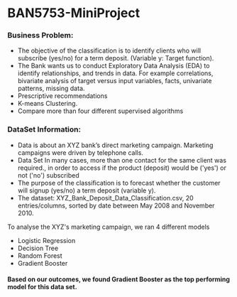 # BAN5753-MiniProject

### Business Problem:
- The objective of the classification is to identify clients who will subscribe (yes/no) for a term deposit. (Variable y: Target function).
- The Bank wants us to conduct Exploratory Data Analysis (EDA) to identify relationships, and trends in data. For example correlations, bivariate analysis of target versus input variables, facts, univariate patterns, missing data.
- Prescriptive recommendations
- K-means Clustering.
- Compare more than four different supervised algorithms

### DataSet Information:
- Data is about an XYZ bank’s direct marketing campaign. Marketing campaigns were driven by telephone calls.
- Data Set In many cases, more than one contact for the same client was required., in order to access if the product (deposit) would be ('yes') or not ('no') subscribed
- The purpose of the classification is to forecast whether the customer will signup (yes/no) a term deposit (variable y).
- The dataset: XYZ_Bank_Deposit_Data_Classification.csv, 20 entries/columns, sorted by date between May 2008 and November 2010.

To analyse the XYZ's marketing campaign, we ran 4 different models
- Logistic Regression
- Decision Tree
- Random Forest
- Gradient Booster

#### Based on our outcomes, we found Gradient Booster as the top performing model for this data set.
